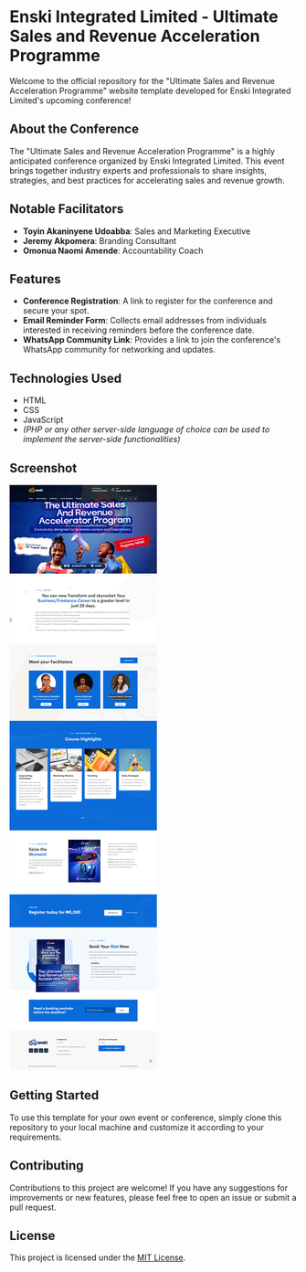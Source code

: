 # Enski Integrated Limited - Ultimate Sales and Revenue Acceleration Programme

Welcome to the official repository for the "Ultimate Sales and Revenue Acceleration Programme" website template developed for Enski Integrated Limited's upcoming conference!

## About the Conference

The "Ultimate Sales and Revenue Acceleration Programme" is a highly anticipated conference organized by Enski Integrated Limited. This event brings together industry experts and professionals to share insights, strategies, and best practices for accelerating sales and revenue growth.

## Notable Facilitators

- **Toyin Akaninyene Udoabba**: Sales and Marketing Executive
- **Jeremy Akpomera**: Branding Consultant
- **Omonua Naomi Amende**: Accountability Coach

## Features

- **Conference Registration**: A link to register for the conference and secure your spot.
- **Email Reminder Form**: Collects email addresses from individuals interested in receiving reminders before the conference date.
- **WhatsApp Community Link**: Provides a link to join the conference's WhatsApp community for networking and updates.

## Technologies Used

- HTML
- CSS
- JavaScript
- *(PHP or any other server-side language of choice can be used to implement the server-side functionalities)*

## Screenshot

![Screenshot](assets/img/SCREENSHOT.jpg)

## Getting Started

To use this template for your own event or conference, simply clone this repository to your local machine and customize it according to your requirements.

## Contributing

Contributions to this project are welcome! If you have any suggestions for improvements or new features, please feel free to open an issue or submit a pull request.

## License

This project is licensed under the [MIT License](LICENSE).

